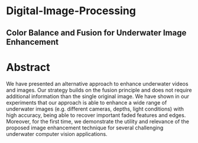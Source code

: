# Digital-Image-Processing
## Color Balance and Fusion for Underwater Image Enhancement
# Abstract
We have presented an alternative approach to enhance underwater videos and images. Our strategy builds on the fusion principle and does not require additional information than the single original image. We have shown in our experiments that our approach is able to enhance a wide range of underwater images (e.g. different cameras, depths, light conditions) with high accuracy, being able to recover important faded features and edges. Moreover, for the first time, we demonstrate the utility and relevance of the proposed image enhancement technique for several challenging underwater computer vision applications.

